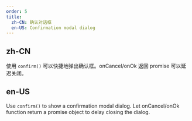 ```yaml
---
order: 5
title:
  zh-CN: 确认对话框
  en-US: Confirmation modal dialog
---
```


## zh-CN

使用 `confirm()` 可以快捷地弹出确认框。onCancel/onOk 返回 promise 可以延迟关闭。

## en-US

Use `confirm()` to show a confirmation modal dialog. Let onCancel/onOk function return a promise object to delay closing the dialog.

